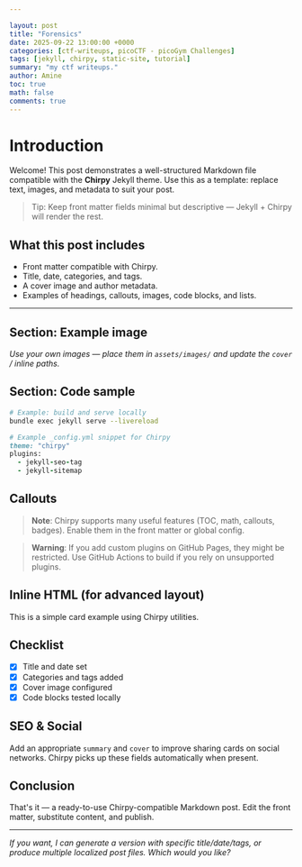 ```yaml
---

layout: post
title: "Forensics"
date: 2025-09-22 13:00:00 +0000
categories: [ctf-writeups, picoCTF - picoGym Challenges]
tags: [jekyll, chirpy, static-site, tutorial]
summary: "my ctf writeups."
author: Amine
toc: true
math: false
comments: true
---
```


# Introduction

Welcome! This post demonstrates a well-structured Markdown file compatible with the **Chirpy** Jekyll theme. Use this as a template: replace text, images, and metadata to suit your post.

> Tip: Keep front matter fields minimal but descriptive — Jekyll + Chirpy will render the rest.

## What this post includes

* Front matter compatible with Chirpy.
* Title, date, categories, and tags.
* A cover image and author metadata.
* Examples of headings, callouts, images, code blocks, and lists.

---

## Section: Example image



*Use your own images — place them in `assets/images/` and update the `cover` / inline paths.*

## Section: Code sample

```bash
# Example: build and serve locally
bundle exec jekyll serve --livereload
```

```ruby
# Example _config.yml snippet for Chirpy
theme: "chirpy"
plugins:
  - jekyll-seo-tag
  - jekyll-sitemap
```

## Callouts

> **Note**: Chirpy supports many useful features (TOC, math, callouts, badges). Enable them in the front matter or global config.

> **Warning**: If you add custom plugins on GitHub Pages, they might be restricted. Use GitHub Actions to build if you rely on unsupported plugins.

## Inline HTML (for advanced layout)

<div class="grid">
  <div class="card">This is a simple card example using Chirpy utilities.</div>
</div>

## Checklist

* [x] Title and date set
* [x] Categories and tags added
* [x] Cover image configured
* [x] Code blocks tested locally

## SEO & Social

Add an appropriate `summary` and `cover` to improve sharing cards on social networks. Chirpy picks up these fields automatically when present.

## Conclusion

That's it — a ready-to-use Chirpy-compatible Markdown post. Edit the front matter, substitute content, and publish.

---

*If you want, I can generate a version with specific title/date/tags, or produce multiple localized post files. Which would you like?*
